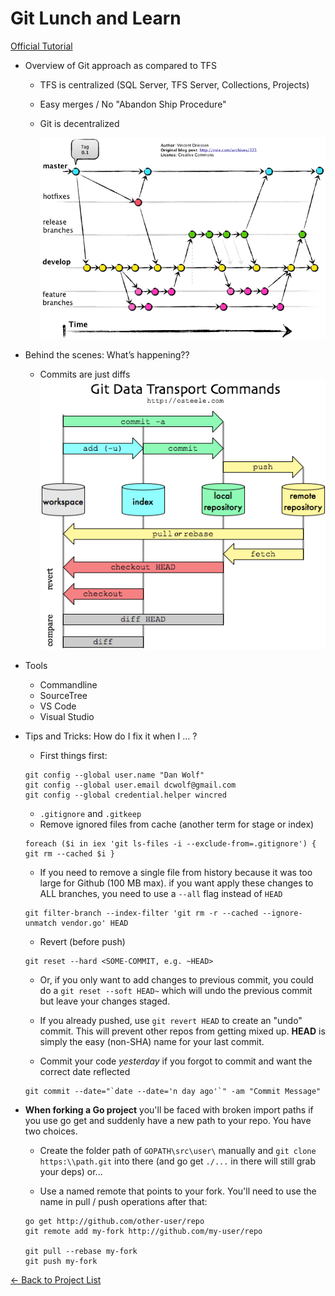 # Git Lunch and Learn

[Official Tutorial](https://git-scm.com/docs/gittutorial)

 -	Overview of Git approach as compared to TFS
    - TFS is centralized (SQL Server, TFS Server, Collections, Projects)
    - Easy merges / No "Abandon Ship Procedure"
    - Git is decentralized

      ![](./git-flow.png)
 -	Behind the scenes: What’s happening??
    - Commits are just diffs
      ![](./stages.png)
 -	Tools
    -	Commandline
    - SourceTree
    -	VS Code
    -	Visual Studio
 -	Tips and Tricks: How do I fix it when I … ?
    - First things first:
    ```
    git config --global user.name "Dan Wolf"
    git config --global user.email dcwolf@gmail.com
    git config --global credential.helper wincred
    ```
    - `.gitignore` and `.gitkeep`
    - Remove ignored files from cache (another term for stage or index)
    ```
    foreach ($i in iex 'git ls-files -i --exclude-from=.gitignore') { git rm --cached $i }
    ```
    - If you need to remove a single file from history because it was too large for Github (100 MB max). if you want apply these changes to ALL branches, you need to use a `--all` flag instead of `HEAD`
    ```
    git filter-branch --index-filter 'git rm -r --cached --ignore-unmatch vendor.go' HEAD
    ```
    - Revert (before push)
    ```
    git reset --hard <SOME-COMMIT, e.g. ~HEAD>
    ```
    - Or, if you only want to add changes to previous commit, you could do a `git reset --soft HEAD~` which will undo the previous commit but leave your changes staged.

    - If you already pushed, use `git revert HEAD` to create an "undo" commit. This will prevent other repos from getting mixed up. **HEAD** is simply the easy (non-SHA) name for your last commit.

    - Commit your code *yesterday* if you forgot to commit and want the correct date reflected
    ```
    git commit --date="`date --date='n day ago'`" -am "Commit Message"
    ```

 - **When forking a Go project** you'll be faced with broken import paths if you use go get and suddenly have a new path to your repo. You have two choices.

    - Create the folder path of `GOPATH\src\user\` manually and `git clone https:\\path.git` into there (and go get `./...` in there will still grab your deps) or...

    - Use a named remote that points to your fork. You'll need to use the name in pull / push operations after that:
    ```
    go get http://github.com/other-user/repo
    git remote add my-fork http://github.com/my-user/repo

    git pull --rebase my-fork
    git push my-fork
    ```

[&#x2190; Back to Project List](../README.md)